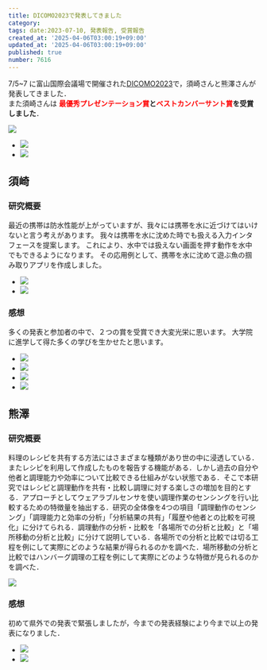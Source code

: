 ```yaml
---
title: DICOMO2023で発表してきました
category:
tags: date:2023-07-10, 発表報告, 受賞報告
created_at: '2025-04-06T03:00:19+09:00'
updated_at: '2025-04-06T03:00:19+09:00'
published: true
number: 7616
---
```



7/5~7 に富山国際会議場で開催された[DICOMO2023](https://dicomo.org/)で，須崎さんと熊澤さんが発表してきました．  
また須崎さんは **<span style="color:red;">最優秀プレゼンテーション賞</span>と<span style="color:red;">ベストカンバーサント賞</span>を受賞しました**．

<img src="https://img.esa.io/uploads/production/attachments/13979/2025/04/06/148142/91fb6949-f4d5-4a0c-a7d9-5cbab1393974.webp" loading='lazy' />

<div class="img-container">
    <ul class="slider">
        <li><img src="https://img.esa.io/uploads/production/attachments/13979/2025/04/06/148142/c652c90f-9a37-40bf-a82b-9f16ec0529f3.webp" loading='lazy' /></li>
        <li><img src="https://img.esa.io/uploads/production/attachments/13979/2025/04/06/148142/67867bd9-536f-40b0-914c-fab4b561b4e2.webp" loading='lazy' /></li>
    </ul>
</div>

## 須崎
### 研究概要
最近の携帯は防水性能が上がっていますが、我々には携帯を水に近づけてはいけないと言う考えがあります。
我々は携帯を水に沈めた時でも扱える入力インタフェースを提案します。
これにより、水中では扱えない画面を押す動作を水中でもできるようになります。
その応用例として、携帯を水に沈めて遊ぶ魚の掴み取りアプリを作成しました。

<div class="img-container">
    <ul class="slider">
        <li><img src="https://img.esa.io/uploads/production/attachments/13979/2025/04/06/148142/50b5f53b-91b0-40f0-9bea-d86b5faf21b0.webp" loading='lazy' /></li>
        <li><img src="https://img.esa.io/uploads/production/attachments/13979/2025/04/06/148142/1837f076-68d0-4698-9602-4c0c10ce3c2c.webp" loading='lazy' /></li>
    </ul>
</div>

### 感想
多くの発表と参加者の中で、２つの賞を受賞でき大変光栄に思います。
大学院に進学して得た多くの学びを生かせたと思います。

<div class="img-container">
    <ul class="slider">
        <li><img src="https://img.esa.io/uploads/production/attachments/13979/2025/04/06/148142/cb135c45-f9e0-41e7-8f3c-5bc312cc6f44.webp" loading='lazy' /></li>
        <li><img src="https://img.esa.io/uploads/production/attachments/13979/2025/04/06/148142/e4ea545a-07be-43c5-8bf2-e9e5837b5048.webp" loading='lazy' /></li>
        <li><img src="https://img.esa.io/uploads/production/attachments/13979/2025/04/06/148142/7cc466d5-531e-4047-b793-f6de96b9a786.webp" loading='lazy' /></li>
        <li><img src="https://img.esa.io/uploads/production/attachments/13979/2025/04/06/148142/d95c99b8-b548-44c2-b4a4-40bc403d871d.webp" loading='lazy' /></li>
    </ul>
</div>

## 熊澤
### 研究概要
料理のレシピを共有する方法にはさまざまな種類があり世の中に浸透している．またレシピを利用して作成したものを報告する機能がある．しかし過去の自分や他者と調理能力や効率について比較できる仕組みがない状態である．そこで本研究ではレシピと調理動作を共有・比較し調理に対する楽しさの増加を目的とする．アプローチとしてウェアラブルセンサを使い調理作業のセンシングを行い比較するための特徴量を抽出する．研究の全体像を4つの項目「調理動作のセンシング」「調理能力と効率の分析」「分析結果の共有」「履歴や他者との比較を可視化」に分けてられる．調理動作の分析・比較を「各場所での分析と比較」と「場所移動の分析と比較」に分けて説明している．各場所での分析と比較では切る工程を例にして実際にどのような結果が得られるのかを調べた．場所移動の分析と比較ではハンバーグ調理の工程を例にして実際にどのような特徴が見られるのかを調べた．

<img src="https://img.esa.io/uploads/production/attachments/13979/2025/04/06/148142/5d3a2ed5-38b8-491f-a972-c9aa528cd879.webp" loading='lazy' />

### 感想
初めて県外での発表で緊張しましたが，今までの発表経験により今まで以上の発表になりました．

<div class="img-container">
    <ul class="slider">
        <li><img src="https://img.esa.io/uploads/production/attachments/13979/2025/04/06/148142/3ce6b5b7-267b-4077-b211-2ae3dda09555.webp" loading='lazy' /></li>
        <li><img src="https://img.esa.io/uploads/production/attachments/13979/2025/04/06/148142/4ae61f35-c65b-4dd3-bf41-8d7d483eb8ef.webp" loading='lazy' /></li>
    </ul>
</div>

